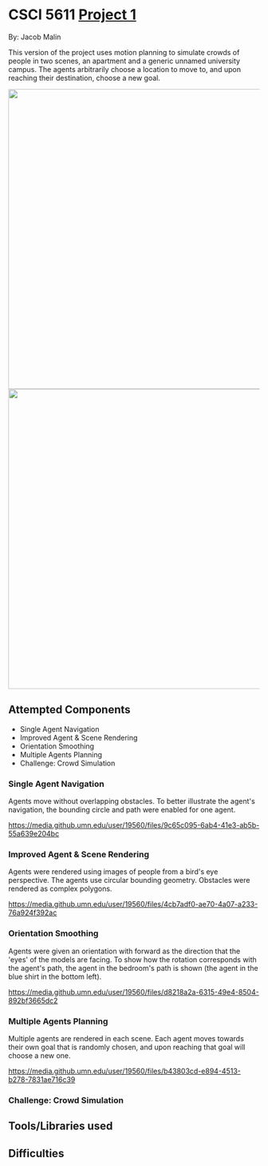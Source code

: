 # CSCI 5611 [Project 1](https://github.umn.edu/malin146/Project1)

By: Jacob Malin

This version of the project uses motion planning to simulate crowds of people in two scenes, an apartment and a generic unnamed university campus. The agents arbitrarily choose a location to move to, and upon reaching their destination, choose a new goal.

<img src="https://media.github.umn.edu/user/19560/files/dc4c0d92-11db-472c-808c-3d5df22660f0" width="600"/>

<img src="https://media.github.umn.edu/user/19560/files/84a06dd2-62bb-4650-896e-d89f234d6bc9" width="600"/>

## Attempted Components

- Single Agent Navigation
- Improved Agent & Scene Rendering
- Orientation Smoothing
- Multiple Agents Planning
- Challenge: Crowd Simulation

### Single Agent Navigation

Agents move without overlapping obstacles. To better illustrate the agent's navigation, the bounding circle and path were enabled for one agent.

https://media.github.umn.edu/user/19560/files/9c65c095-6ab4-41e3-ab5b-55a639e204bc

### Improved Agent & Scene Rendering

Agents were rendered using images of people from a bird's eye perspective. The agents use circular bounding geometry. Obstacles were rendered as complex polygons.

https://media.github.umn.edu/user/19560/files/4cb7adf0-ae70-4a07-a233-76a924f392ac

### Orientation Smoothing

Agents were given an orientation with forward as the direction that the 'eyes' of the models are facing. To show how the rotation corresponds with the agent's path, the agent in the bedroom's path is shown (the agent in the blue shirt in the bottom left).

https://media.github.umn.edu/user/19560/files/d8218a2a-6315-49e4-8504-892bf3665dc2

### Multiple Agents Planning

Multiple agents are rendered in each scene. Each agent moves towards their own goal that is randomly chosen, and upon reaching that goal will choose a new one.

https://media.github.umn.edu/user/19560/files/b43803cd-e894-4513-b278-7831ae716c39

### Challenge: Crowd Simulation

## Tools/Libraries used

## Difficulties
